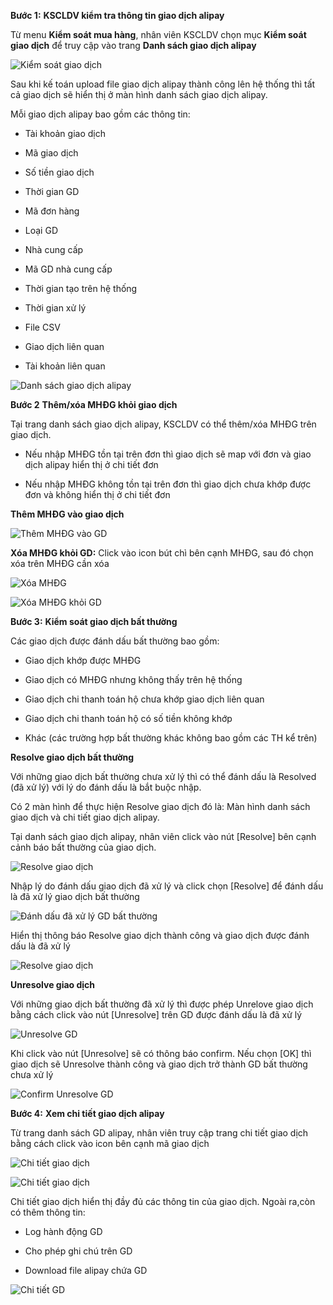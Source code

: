 
**Bước 1:** **KSCLDV kiểm tra thông tin giao dịch alipay**

Từ menu **Kiểm soát mua hàng**, nhân viên KSCLDV chọn mục **Kiểm soát giao dịch** để truy cập vào trang **Danh sách giao dịch alipay**

![Kiểm soát giao dịch](https://user-images.githubusercontent.com/76998374/105815675-e0e22a80-5fe5-11eb-9b4c-17c2f1c8d918.png)

Sau khi kế toán upload file giao dịch alipay thành công lên hệ thống thì tất cả giao dịch sẽ hiển thị ở màn hình danh sách giao dịch alipay.

Mỗi giao dịch alipay bao gồm các thông tin: 

- Tài khoản giao dịch

- Mã giao dịch

- Số tiền giao dịch

- Thời gian GD

- Mã đơn hàng

- Loại GD

- Nhà cung cấp

- Mã GD nhà cung cấp

- Thời gian tạo trên hệ thống

- Thời gian xử lý

- File CSV

- Giao dịch liên quan

- Tài khoản liên quan

![Danh sách giao dịch alipay](https://user-images.githubusercontent.com/76998374/105813563-9d39f180-5fe2-11eb-849e-6a3367210dab.png)

**Bước 2** **Thêm/xóa MHĐG khỏi giao dịch**

Tại trang danh sách giao dịch alipay, KSCLDV có thể thêm/xóa MHĐG trên giao dịch.

- Nếu nhập MHĐG tồn tại trên đơn thì giao dịch sẽ map với đơn và giao dịch alipay hiển thị ở chi tiết đơn 

- Nếu nhập MHĐG không tồn tại trên đơn thì giao dịch chưa khớp được đơn và không hiển thị ở chi tiết đơn

**Thêm MHĐG vào giao dịch** 

![Thêm MHĐG vào GD](https://user-images.githubusercontent.com/76998374/105818085-09b7ef00-5fe9-11eb-87ab-46ec04e39e44.png)

**Xóa MHĐG khỏi GD:** Click vào icon bút chì bên cạnh MHĐG, sau đó chọn xóa trên MHĐG cần xóa

![Xóa MHĐG](https://user-images.githubusercontent.com/76998374/105818481-9367bc80-5fe9-11eb-87e3-e24a8792f215.png)

![Xóa MHĐG khỏi GD](https://user-images.githubusercontent.com/76998374/105818670-c5791e80-5fe9-11eb-97d0-da2d35edf952.png)

**Bước 3:** **Kiểm soát giao dịch bất thường**

Các giao dịch được đánh dấu bất thường bao gồm:

- Giao dịch khớp được MHĐG

- Giao dịch có MHĐG nhưng không thấy trên hệ thống

- Giao dịch chi thanh toán hộ chưa khớp giao dịch liên quan

- Giao dịch chi thanh toán hộ có số tiền không khớp

- Khác (các trường hợp bất thường khác không bao gồm các TH kể trên)

**Resolve giao dịch bất thường**

Với những giao dịch bất thường chưa xử lý thì có thể đánh dấu là Resolved (đã xử lý) với lý do đánh dấu là bắt buộc nhập.

Có 2 màn hình để thực hiện Resolve giao dịch đó là: Màn hình danh sách giao dịch và chi tiết giao dịch alipay.

Tại danh sách giao dịch alipay, nhân viên click vào nút [Resolve] bên cạnh cảnh báo bất thường của giao dịch.

![Resolve giao dịch](https://user-images.githubusercontent.com/76998374/105819641-0291e080-5feb-11eb-8c6c-6c741e7aadc4.png)

Nhập lý do đánh dấu giao dịch đã xử lý và click chọn [Resolve] để đánh dấu là đã xử lý giao dịch bất thường

![Đánh dấu đã xử lý GD bất thường](https://user-images.githubusercontent.com/76998374/105819724-20f7dc00-5feb-11eb-9ea2-d1b765712927.png)

Hiển thị thông báo Resolve giao dịch thành công và giao dịch được đánh dấu là đã xử lý

![Resolve giao dịch](https://user-images.githubusercontent.com/76998374/105819871-5bfa0f80-5feb-11eb-8d48-de4bf3f2084c.png)

**Unresolve giao dịch**

Với những giao dịch bất thường đã xử lý thì được phép Unrelove giao dịch bằng cách click vào nút [Unresolve] trên GD được đánh dấu là đã xử lý

![Unresolve GD](https://user-images.githubusercontent.com/76998374/105820269-efcbdb80-5feb-11eb-9cb8-83597e015c39.png)

Khi click vào nút [Unresolve] sẽ có thông báo confirm. Nếu chọn [OK] thì giao dịch sẽ Unresolve thành công và giao dịch trở thành GD bất thường chưa xử lý

![Confirm Unresolve GD](https://user-images.githubusercontent.com/76998374/105820565-49cca100-5fec-11eb-8f14-5b006a688dc3.png)

**Bước 4:** **Xem chi tiết giao dịch alipay**

Từ trang danh sách GD alipay, nhân viên truy cập trang chi tiết giao dịch bằng cách click vào icon bên cạnh mã giao dịch

![Chi tiết giao dịch](https://user-images.githubusercontent.com/76998374/105820835-a8921a80-5fec-11eb-8982-ba49396258e4.png)

![Chi tiết giao dịch](https://user-images.githubusercontent.com/76998374/105821052-f9097800-5fec-11eb-84bd-9fb7171f5649.png)

Chi tiết giao dịch hiển thị đầy đủ các thông tin của giao dịch. Ngoài ra,còn có thêm thông tin:

- Log hành động GD

- Cho phép ghi chú trên GD

- Download file alipay chứa GD

![Chi tiết GD](https://user-images.githubusercontent.com/76998374/105821740-c318c380-5fed-11eb-9b02-433fb5c2dfe5.png)

